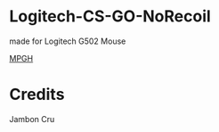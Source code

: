 # Logitech-CS-GO-NoRecoil
made for Logitech G502 Mouse

[MPGH](https://www.mpgh.net/forum/showthread.php?t=1372781)

# Credits
Jambon Cru
